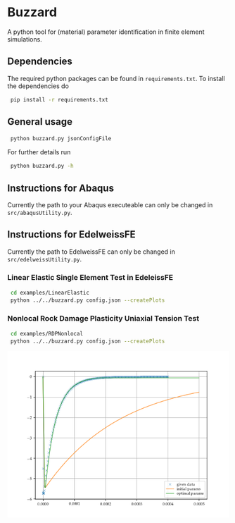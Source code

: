 # Buzzard

A python tool for (material) parameter identification in finite element simulations.

## Dependencies

The required python packages can be found in ``requirements.txt``.
To install the dependencies do

```bash
 pip install -r requirements.txt
```

## General usage

```bash
 python buzzard.py jsonConfigFile
```

For further details run

```bash
 python buzzard.py -h
```

## Instructions for Abaqus

Currently the path to your Abaqus executeable can only be changed in ``src/abaqusUtility.py``.

## Instructions for EdelweissFE

Currently the path to EdelweissFE can only be changed in ``src/edelweissUtility.py``.

### Linear Elastic Single Element Test in EdeleissFE

```bash
 cd examples/LinearElastic
 python ../../buzzard.py config.json --createPlots
```

### Nonlocal Rock Damage Plasticity Uniaxial Tension Test 

```bash
 cd examples/RDPNonlocal
 python ../../buzzard.py config.json --createPlots
```
![Image](share/rdp_sim.png "Uniaxial tension test")

